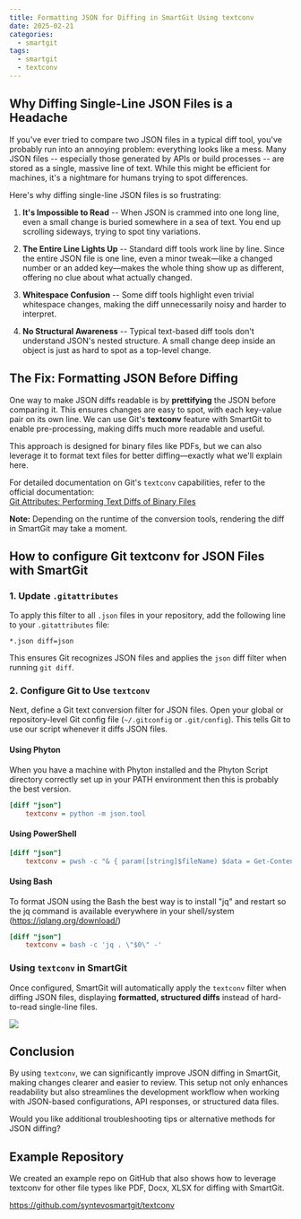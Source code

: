 ```yaml
---
title: Formatting JSON for Diffing in SmartGit Using textconv
date: 2025-02-21
categories:
  - smartgit
tags:
  - smartgit
  - textconv
---
```


## Why Diffing Single-Line JSON Files is a Headache

If you've ever tried to compare two JSON files in a typical diff tool, you've probably run into an annoying problem: everything looks like a mess. Many JSON files -- especially those generated by APIs or build processes -- are stored as a single, massive line of text. While this might be efficient for machines, it's a nightmare for humans trying to spot differences.

Here's why diffing single-line JSON files is so frustrating:

1. **It's Impossible to Read** -- When JSON is crammed into one long line, even a small change is buried somewhere in a sea of text. You end up scrolling sideways, trying to spot tiny variations.
    
2. **The Entire Line Lights Up** -- Standard diff tools work line by line. Since the entire JSON file is one line, even a minor tweak—like a changed number or an added key—makes the whole thing show up as different, offering no clue about what actually changed.
    
3. **Whitespace Confusion** -- Some diff tools highlight even trivial whitespace changes, making the diff unnecessarily noisy and harder to interpret.

4. **No Structural Awareness** -- Typical text-based diff tools don't understand JSON's nested structure. A small change deep inside an object is just as hard to spot as a top-level change.


## The Fix: Formatting JSON Before Diffing

One way to make JSON diffs readable is by **prettifying** the JSON before comparing it. This ensures changes are easy to spot, with each key-value pair on its own line. We can use Git's **textconv** feature with SmartGit to enable pre-processing, making diffs much more readable and useful.

This approach is designed for binary files like PDFs, but we can also leverage it to format text files for better diffing—exactly what we'll explain here.

For detailed documentation on Git's `textconv` capabilities, refer to the official documentation:  
[Git Attributes: Performing Text Diffs of Binary Files](https://git-scm.com/docs/gitattributes#_performing_text_diffs_of_binary_files)

**Note:** Depending on the runtime of the conversion tools, rendering the diff in SmartGit may take a moment.
## How to configure Git textconv for JSON Files with SmartGit

### 1. Update `.gitattributes`

To apply this filter to all `.json` files in your repository, add the following line to your `.gitattributes` file:

`*.json diff=json`

This ensures Git recognizes JSON files and applies the `json` diff filter when running `git diff`.

### 2. Configure Git to Use `textconv`
Next, define a Git text conversion filter for JSON files. Open your global or repository-level Git config file (`~/.gitconfig` or `.git/config`). This tells Git to use our script whenever it diffs JSON files.

#### Using Phyton
When you have a machine with Phyton installed and the Phyton Script directory correctly set up in your PATH environment then this is probably the best version.

```ini
[diff "json"]
    textconv = python -m json.tool
```

#### Using PowerShell

```ini
[diff "json"]
    textconv = pwsh -c "& { param([string]$fileName) $data = Get-Content -Path $fileName; $data | ConvertFrom-Json | ConvertTo-Json -Depth 100 }"
```

#### Using Bash 
To format JSON using the Bash the best way is to install "jq" and restart so the jq command is available everywhere in your shell/system (https://jqlang.org/download/)

```ini
[diff "json"]
    textconv = bash -c 'jq . \"$0\" -'
```

### Using `textconv` in SmartGit

Once configured, SmartGit will automatically apply the `textconv` filter when diffing JSON files, displaying **formatted, structured diffs** instead of hard-to-read single-line files.

![](20250221SmartGitTextConvJSON.png)

## Conclusion

By using `textconv`, we can significantly improve JSON diffing in SmartGit, making changes clearer and easier to review. This setup not only enhances readability but also streamlines the development workflow when working with JSON-based configurations, API responses, or structured data files.

Would you like additional troubleshooting tips or alternative methods for JSON diffing?
## Example Repository
We created an example repo on GitHub that also shows how to leverage textconv for other file types like PDF, Docx, XLSX for diffing with SmartGit.

https://github.com/syntevosmartgit/textconv
